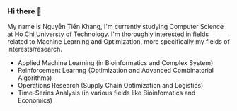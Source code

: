 ### Hi there 👋
My name is Nguyễn Tiến Khang, I'm currently studying Computer Science at Ho Chi Universty of Technology. 
I'm thoroughly interested in fields related to Machine Learning and Optimization, more specifically my fields of interests/research.
- Applied Machine Learning (in Bioinformatics and Complex System)
- Reinforcement Learnng (Optimization and Advanced Combinatorial Algorithms)
- Operations Research (Supply Chain Optimization and Logistics)
- Time-Series Analysis (in various fields like Bioinfomatics and Economics)
<!--
**Compscicafe/Compscicafe** is a ✨ _special_ ✨ repository because its `README.md` (this file) appears on your GitHub profile.

Here are some ideas to get you started:

- 🔭 I’m currently working on ...
- 🌱 I’m currently learning ...
- 👯 I’m looking to collaborate on ...
- 🤔 I’m looking for help with ...
- 💬 Ask me about ...
- 📫 How to reach me: ...
- 😄 Pronouns: ...
- ⚡ Fun fact: ...
-->

